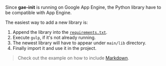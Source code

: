 Since **gae-init** is running on Google App Engine, the Python library have to
be compatible with App Engine.

The easiest way to add a new library is:

1. Append the library into the
   [`requirements.txt`](https://github.com/gae-init/gae-init/blob/master/requirements.txt).
2. Execute `gulp`, if it's not already running.
3. The newest library will have to appear under `main/lib` directory.
4. Finally import it and use it in the project.

> Check out the example on how to include
[Markdown](https://github.com/gae-init/gae-init/pull/366/files).
